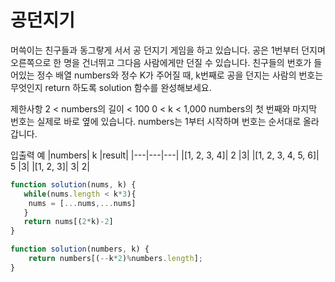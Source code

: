 # 공던지기

머쓱이는 친구들과 동그랗게 서서 공 던지기 게임을 하고 있습니다. 공은 1번부터 던지며 오른쪽으로 한 명을 건너뛰고 그다음 사람에게만 던질 수 있습니다. 친구들의 번호가 들어있는 정수 배열 numbers와 정수 K가 주어질 때, k번째로 공을 던지는 사람의 번호는 무엇인지 return 하도록 solution 함수를 완성해보세요.

제한사항
2 < numbers의 길이 < 100
0 < k < 1,000
numbers의 첫 번째와 마지막 번호는 실제로 바로 옆에 있습니다.
numbers는 1부터 시작하며 번호는 순서대로 올라갑니다.

입출력 예
|numbers|	k	|result|
|---|---|---|
|[1, 2, 3, 4]|	2	|3|
|[1, 2, 3, 4, 5, 6]|	5	|3|
|[1, 2, 3]|	3|	2|

```js
function solution(nums, k) {
   while(nums.length < k*3){
    nums = [...nums,...nums]
   }
   return nums[(2*k)-2]
}

```

```js
function solution(numbers, k) {
    return numbers[(--k*2)%numbers.length];
}
```
